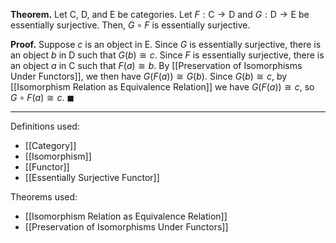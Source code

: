 **Theorem.** Let $\mathsf{C}$, $\mathsf{D}$, and $\mathsf{E}$ be categories. Let $F:\mathsf{C}\to \mathsf{D}$ and $G:\mathsf{D}\to \mathsf{E}$ be essentially surjective. Then, $G\circ F$ is essentially surjective.

**Proof.** Suppose $c$ is an object in $\mathsf{E}$. Since $G$ is essentially surjective, there is an object $b$ in $\mathsf{D}$ such that $G(b)\cong c$. Since $F$ is essentially surjective, there is an object $a$ in $\mathsf{C}$ such that $F(a)\cong b$. By [[Preservation of Isomorphisms Under Functors]], we then have $G(F(a))\cong G(b)$. Since $G(b)\cong c$, by [[Isomorphism Relation as Equivalence Relation]] we have $G(F(a))\cong c$, so $G\circ F(a)\cong c$. $\blacksquare$
***
Definitions used:
- [[Category]]
- [[Isomorphism]]
- [[Functor]]
- [[Essentially Surjective Functor]]

Theorems used:
- [[Isomorphism Relation as Equivalence Relation]]
- [[Preservation of Isomorphisms Under Functors]]
